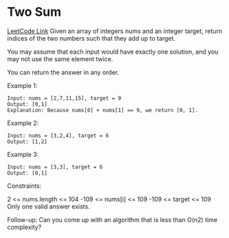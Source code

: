 # Two Sum

[LeetCode Link](https://leetcode.com/problems/two-sum/)
Given an array of integers nums and an integer target, return indices of the two numbers such that they add up to target.

You may assume that each input would have exactly one solution, and you may not use the same element twice.

You can return the answer in any order.

Example 1:

```
Input: nums = [2,7,11,15], target = 9
Output: [0,1]
Explanation: Because nums[0] + nums[1] == 9, we return [0, 1].
```

Example 2:

```
Input: nums = [3,2,4], target = 6
Output: [1,2]
```

Example 3:

```
Input: nums = [3,3], target = 6
Output: [0,1]
```

Constraints:

2 <= nums.length <= 104
-109 <= nums[i] <= 109
-109 <= target <= 109
Only one valid answer exists.

Follow-up: Can you come up with an algorithm that is less than O(n2) time complexity?

